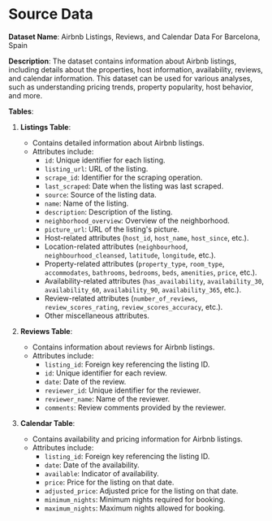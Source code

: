 # Source Data
**Dataset Name**: Airbnb Listings, Reviews, and Calendar Data For Barcelona, Spain

**Description**:
The dataset contains information about Airbnb listings, including details about the properties, host information, availability, reviews, and calendar information. This dataset can be used for various analyses, such as understanding pricing trends, property popularity, host behavior, and more.

**Tables**:

1. **Listings Table**:
   - Contains detailed information about Airbnb listings.
   - Attributes include:
     - `id`: Unique identifier for each listing.
     - `listing_url`: URL of the listing.
     - `scrape_id`: Identifier for the scraping operation.
     - `last_scraped`: Date when the listing was last scraped.
     - `source`: Source of the listing data.
     - `name`: Name of the listing.
     - `description`: Description of the listing.
     - `neighborhood_overview`: Overview of the neighborhood.
     - `picture_url`: URL of the listing's picture.
     - Host-related attributes (`host_id`, `host_name`, `host_since`, etc.).
     - Location-related attributes (`neighbourhood`, `neighbourhood_cleansed`, `latitude`, `longitude`, etc.).
     - Property-related attributes (`property_type`, `room_type`, `accommodates`, `bathrooms`, `bedrooms`, `beds`, `amenities`, `price`, etc.).
     - Availability-related attributes (`has_availability`, `availability_30`, `availability_60`, `availability_90`, `availability_365`, etc.).
     - Review-related attributes (`number_of_reviews`, `review_scores_rating`, `review_scores_accuracy`, etc.).
     - Other miscellaneous attributes.

2. **Reviews Table**:
   - Contains information about reviews for Airbnb listings.
   - Attributes include:
     - `listing_id`: Foreign key referencing the listing ID.
     - `id`: Unique identifier for each review.
     - `date`: Date of the review.
     - `reviewer_id`: Unique identifier for the reviewer.
     - `reviewer_name`: Name of the reviewer.
     - `comments`: Review comments provided by the reviewer.

3. **Calendar Table**:
   - Contains availability and pricing information for Airbnb listings.
   - Attributes include:
     - `listing_id`: Foreign key referencing the listing ID.
     - `date`: Date of the availability.
     - `available`: Indicator of availability.
     - `price`: Price for the listing on that date.
     - `adjusted_price`: Adjusted price for the listing on that date.
     - `minimum_nights`: Minimum nights required for booking.
     - `maximum_nights`: Maximum nights allowed for booking.
